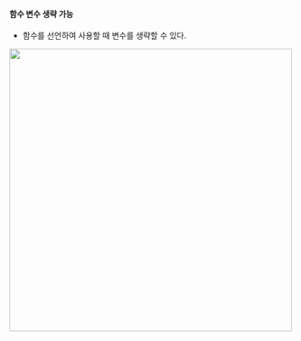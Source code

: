 #### 함수 변수 생략 가능
+ 함수를 선언하여 사용할 때 변수를 생략할 수 있다.
<img width="500" src="https://user-images.githubusercontent.com/86812098/184780293-cde0f596-df54-42e7-92eb-c4025062f20c.jpeg">
